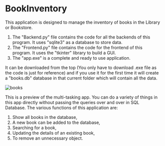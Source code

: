 # BookInventory
This application is designed to manage the inventory of books in the Library or Bookstore.

1. The "Backend.py" file contains the code for all the backends of this program. It uses "sqlite3" as a database to store data.
2. The "Frontend.py" file contains the code for the frontend of this program. It uses the "tkinter" library to build a GUI.
3. The "app.exe" is a complete and ready to use application.

It can be downloaded from the top (You only have to download .exe file as the code is just for reference) and if you use it for the first time it will create a "books.db" database in that current folder which will contain all the data.



   ![books](https://user-images.githubusercontent.com/89840296/131501056-974efc57-4fc5-497f-ae2b-62d03bb35004.png)

This is a preview of the multi-tasking app.
You can do a variety of things in this app directly without passing the queries over and over in SQL Database.
The various functions of this application are:
1. Show all books in the database,
2. A new book can be added to the database,
3. Searching for a book,
4. Updating the details of an existing book,
5. To remove an unnecessary object.
